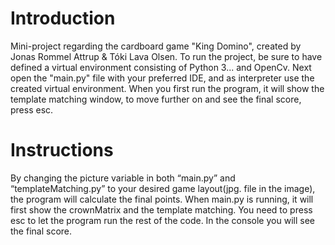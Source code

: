 # Introduction
Mini-project regarding the cardboard game "King Domino", created by Jonas Rommel Attrup & Tóki Lava Olsen. 
To run the project, be sure to have defined a virtual environment consisting of Python 3... and OpenCv. 
Next open the "main.py" file with your preferred IDE, and as interpreter use the created virtual environment.
When you first run the program, it will show the template matching window, to move further on and see the final
score, press esc.


# Instructions 
By changing the picture variable in both “main.py” and “templateMatching.py” 
to your desired game layout(jpg. file in the image), the program will calculate the final points.
When main.py is running, it will first show the crownMatrix and the template matching. You need to press 
esc to let the program run the rest of the code. In the console you will see the final score.
